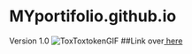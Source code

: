 # MYportifolio.github.io
Version 1.0
![ToxToxtokenGIF](https://github.com/ThiagoMassenoMaciel/MYportifolio.github.io/assets/107934374/74c6c19a-7649-40da-b1d6-b949fb94eb03)
##Link over[ here](https://thiagomassenomaciel.github.io/MYportifolio.github.io/)
